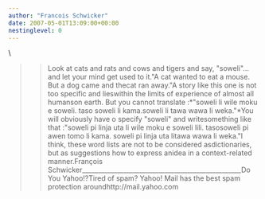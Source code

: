 ```yaml
---
author: "Francois Schwicker"
date: 2007-05-01T13:09:00+00:00
nestinglevel: 0
---
```

\
>> Look at cats and rats and cows and tigers and say,
> "soweli"... and let
> your mind get used to it."A cat wanted to eat a mouse. But a dog came and thecat ran away."A story like this one is not too specific and lieswithin the limits of experience of almost all humanson earth. But you cannot translate :\*"soweli li wile moku e soweli. taso soweli li kama.soweli li tawa wawa li weka."\*You will obviously have o specify "soweli" and writesomething like that :"soweli pi linja uta li wile moku e soweli lili. tasosoweli pi awen tomo li kama. soweli pi linja uta litawa wawa li weka."I think, these word lists are not to be considered asdictionaries, but as suggestions how to express anidea in a context-related manner.François Schwicker\_\_\_\_\_\_\_\_\_\_\_\_\_\_\_\_\_\_\_\_\_\_\_\_\_\_\_\_\_\_\_\_\_\_\_\_\_\_\_\_\_\_\_\_\_\_\_\_\_\_Do You Yahoo!?Tired of spam? Yahoo! Mail has the best spam protection aroundhttp://mail.yahoo.com